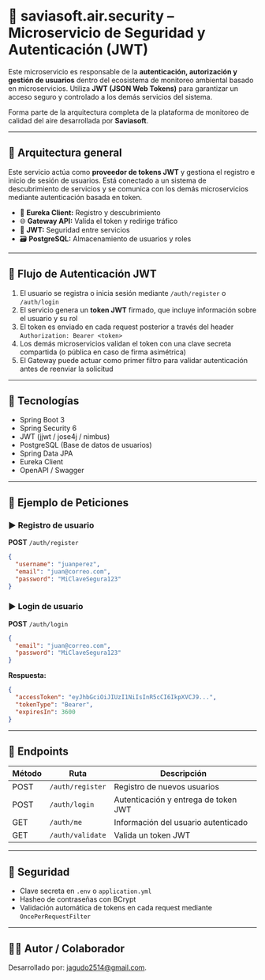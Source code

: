 # 🔐 saviasoft.air.security – Microservicio de Seguridad y Autenticación (JWT)

Este microservicio es responsable de la **autenticación, autorización y gestión de usuarios** dentro del ecosistema de monitoreo ambiental basado en microservicios. Utiliza **JWT (JSON Web Tokens)** para garantizar un acceso seguro y controlado a los demás servicios del sistema.

Forma parte de la arquitectura completa de la plataforma de monitoreo de calidad del aire desarrollada por **Saviasoft**.

---

## 🧱 Arquitectura general

Este servicio actúa como **proveedor de tokens JWT** y gestiona el registro e inicio de sesión de usuarios. Está conectado a un sistema de descubrimiento de servicios y se comunica con los demás microservicios mediante autenticación basada en token.

- 🧭 **Eureka Client:** Registro y descubrimiento
- 🌐 **Gateway API:** Valida el token y redirige tráfico
- 🔐 **JWT:** Seguridad entre servicios
- 🗃️ **PostgreSQL:** Almacenamiento de usuarios y roles

---

## 🔐 Flujo de Autenticación JWT

1. El usuario se registra o inicia sesión mediante `/auth/register` o `/auth/login`
2. El servicio genera un **token JWT** firmado, que incluye información sobre el usuario y su rol
3. El token es enviado en cada request posterior a través del header `Authorization: Bearer <token>`
4. Los demás microservicios validan el token con una clave secreta compartida (o pública en caso de firma asimétrica)
5. El Gateway puede actuar como primer filtro para validar autenticación antes de reenviar la solicitud

---

## 🧰 Tecnologías

* Spring Boot 3
* Spring Security 6
* JWT (jjwt / jose4j / nimbus)
* PostgreSQL (Base de datos de usuarios)
* Spring Data JPA
* Eureka Client
* OpenAPI / Swagger

---

## 🧪 Ejemplo de Peticiones

### ▶️ Registro de usuario

**POST** `/auth/register`

```json
{
  "username": "juanperez",
  "email": "juan@correo.com",
  "password": "MiClaveSegura123"
}
````

### ▶️ Login de usuario

**POST** `/auth/login`

```json
{
  "email": "juan@correo.com",
  "password": "MiClaveSegura123"
}
```

**Respuesta:**

```json
{
  "accessToken": "eyJhbGciOiJIUzI1NiIsInR5cCI6IkpXVCJ9...",
  "tokenType": "Bearer",
  "expiresIn": 3600
}
```

---

## 📂 Endpoints

| Método | Ruta             | Descripción                          |
| ------ | ---------------- | ------------------------------------ |
| POST   | `/auth/register` | Registro de nuevos usuarios          |
| POST   | `/auth/login`    | Autenticación y entrega de token JWT |
| GET    | `/auth/me`       | Información del usuario autenticado  |
| GET    | `/auth/validate` | Valida un token JWT                  |

---

## 🔐 Seguridad

* Clave secreta en `.env` o `application.yml`
* Hasheo de contraseñas con BCrypt
* Validación automática de tokens en cada request mediante `OncePerRequestFilter`

---

## 🧑‍💻 Autor / Colaborador

Desarrollado por: jagudo2514@gmail.com.
